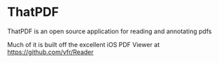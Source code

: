 ThatPDF
=======

ThatPDF is an open source application for reading and annotating pdfs

Much of it is built off the excellent iOS PDF Viewer at https://github.com/vfr/Reader
